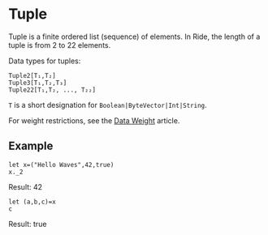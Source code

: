 # Tuple

Tuple is a finite ordered list (sequence) of elements. In Ride, the length of a tuple is from 2 to 22 elements.

Data types for tuples:

```
Tuple2[T₁,T₂]
Tuple3[T₁,T₂,T₃]
Tuple22[T₁,T₂, ..., T₂₂]
```

`T` is a short designation for `Boolean|ByteVector|Int|String`.

For weight restrictions, see the [Data Weight](/en/ride/limits/weight) article.

## Example

```ride
let x=("Hello Waves",42,true)
x._2
```

Result: 42

```ride
let (a,b,c)=x
c
```

Result: true
